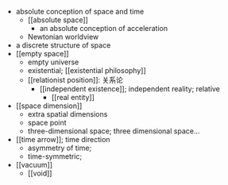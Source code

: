 - absolute conception of space and time
    - [[absolute space]]
        - an absolute conception of acceleration
    - Newtonian worldview
- a discrete structure of space
- [[empty space]]
    - empty universe
    - existential; [[existential philosophy]]
    - [[relationist position]]: 关系论
        - [[independent existence]]; independent reality; relative
            - [[real entity]]
- [[space dimension]]
    - extra spatial dimensions
    - space point
    - three-dimensional space; three dimensional space...
- [[time arrow]]; time direction
    - asymmetry of time;
    - time-symmetric;
- [[vacuum]]
    - [[void]]
